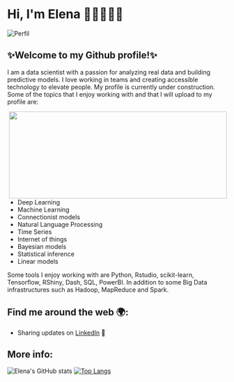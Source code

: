 # Hi, I'm Elena 👋🏽👩🏽‍💻

![Perfil](https://user-images.githubusercontent.com/98991004/196054442-07f68071-43e5-4e5e-a03b-c138a1dc614e.png)

## ✨Welcome to my Github profile!✨

I am a data scientist with a passion for analyzing real data and building predictive models. I love working in teams and creating accessible technology to elevate people. My profile is currently under construction. Some of the topics that I enjoy working with and that I will upload to my profile are:

<p> 
<img src="https://user-images.githubusercontent.com/98991004/196054789-0d8a3e5a-d074-42ad-a965-4e3882d76a97.gif" align="right" width="500" height="200">

  - Deep Learning
  - Machine Learning
- Connectionist models
- Natural Language Processing
- Time Series
- Internet of things
- Bayesian models
- Statistical inference
- Linear models
</p>

Some tools I enjoy working with are Python, Rstudio, scikit-learn, Tensorflow, RShiny, Dash, SQL, PowerBI. In addition to some Big Data infrastructures such as Hadoop, MapReduce and Spark.

## Find me around the web 🌍:

- Sharing updates on <a href="www.linkedin.com/in/emacas">LinkedIn</a> 💼

<!--
**elenamarreroo/elenamarreroo** is a ✨ _special_ ✨ repository because its `README.md` (this file) appears on your GitHub profile.
Here are some ideas to get you started:
- 🔭 I’m currently working on ...
- 🌱 I’m currently learning ...
- 👯 I’m looking to collaborate on ...
- 🤔 I’m looking for help with ...
- 💬 Ask me about ...
- 📫 How to reach me: ...
- 😄 Pronouns: ...
- ⚡ Fun fact: ...
-->

## More info:

![Elena's GitHub stats](https://github-readme-stats.vercel.app/api?username=elenamarreroo&show_icons=true&theme=omni&title_color=E2CDF8&text_color=242D4E&icon_color=E2CDF8&border_color=8EB4F9&bg_color=5572DF) [![Top Langs](https://github-readme-stats.vercel.app/api/top-langs/?username=elenamarreroo)](https://github.com/elenamarreroo/github-readme-stats)
